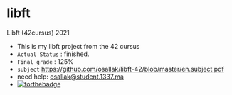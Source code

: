 # libft
Libft (42cursus) 2021
- This is my libft project from the 42 cursus
- ``Actual Status`` : finished.
- ``Final grade``        : 125%
- ``subject`` https://github.com/osallak/libft-42/blob/master/en.subject.pdf
- need help:
 osallak@student.1337.ma
 - [![forthebadge](https://forthebadge.com/images/badges/made-with-c.svg)](https://forthebadge.com)
